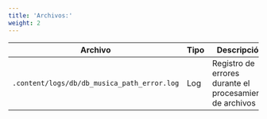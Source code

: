 ```yaml
---
title: 'Archivos:'
weight: 2
---
```


|Archivo|Tipo|Descripción|
|---|---|---|
|`.content/logs/db/db_musica_path_error.log`|Log|Registro de errores durante el procesamiento de archivos|